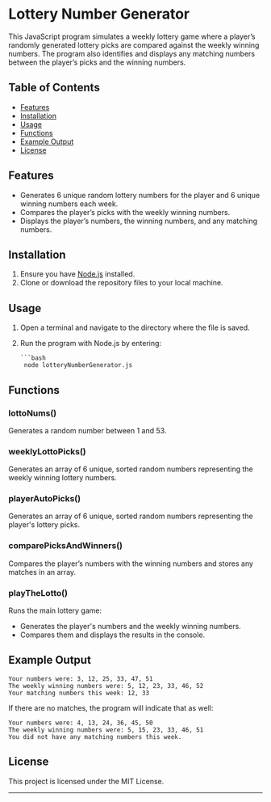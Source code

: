 # Lottery Number Generator

This JavaScript program simulates a weekly lottery game where a player’s randomly generated lottery picks are compared against the weekly winning numbers. The program also identifies and displays any matching numbers between the player’s picks and the winning numbers.

## Table of Contents
- [Features](#features)
- [Installation](#installation)
- [Usage](#usage)
- [Functions](#functions)
- [Example Output](#example-output)
- [License](#license)

## Features
- Generates 6 unique random lottery numbers for the player and 6 unique winning numbers each week.
- Compares the player’s picks with the weekly winning numbers.
- Displays the player’s numbers, the winning numbers, and any matching numbers.

## Installation
1. Ensure you have [Node.js](https://nodejs.org/) installed.
2. Clone or download the repository files to your local machine.

## Usage
1. Open a terminal and navigate to the directory where the file is saved.
2. Run the program with Node.js by entering:
   
       ```bash
        node lotteryNumberGenerator.js

## Functions

### lottoNums() 
Generates a random number between 1 and 53.

### weeklyLottoPicks()
Generates an array of 6 unique, sorted random numbers representing the weekly winning lottery numbers.

### playerAutoPicks()
Generates an array of 6 unique, sorted random numbers representing the player's lottery picks.

### comparePicksAndWinners()
Compares the player’s numbers with the winning numbers and stores any matches in an array.

### playTheLotto()
Runs the main lottery game:

* Generates the player's numbers and the weekly winning numbers.
* Compares them and displays the results in the console.

## Example Output
    Your numbers were: 3, 12, 25, 33, 47, 51
    The weekly winning numbers were: 5, 12, 23, 33, 46, 52
    Your matching numbers this week: 12, 33

If there are no matches, the program will indicate that as well:
   
    Your numbers were: 4, 13, 24, 36, 45, 50
    The weekly winning numbers were: 5, 15, 23, 33, 46, 51
    You did not have any matching numbers this week.

## License
This project is licensed under the MIT License.

---

